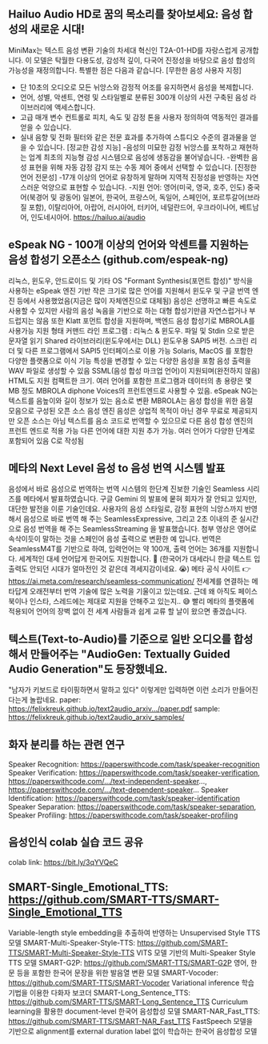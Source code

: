 ## Hailuo Audio HD로 꿈의 목소리를 찾아보세요: 음성 합성의 새로운 시대!
MiniMax는 텍스트 음성 변환 기술의 차세대 혁신인 T2A-01-HD를 자랑스럽게 공개합니다. 이 모델은 탁월한 다용도성, 감성적 깊이, 다국어 진정성을 바탕으로 음성 합성의 가능성을 재정의합니다. 특별한 점은 다음과 같습니다.
[무한한 음성 사용자 지정] 
- 단 10초의 오디오로 모든 뉘앙스와 감정적 어조를 유지하면서 음성을 복제합니다.
- 언어, 성별, 악센트, 연령 및 스타일별로 분류된 300개 이상의 사전 구축된 음성 라이브러리에 액세스합니다.
- 고급 매개 변수 컨트롤로 피치, 속도 및 감정 톤을 사용자 정의하여 역동적인 결과를 얻을 수 있습니다.
- 실내 음향 및 전화 필터와 같은 전문 효과를 추가하여 스튜디오 수준의 결과물을 얻을 수 있습니다.
[정교한 감성 지능]
-음성의 미묘한 감정 뉘앙스를 포착하고 재현하는 업계 최초의 지능형 감성 시스템으로 음성에 생동감을 불어넣습니다.
-완벽한 음성 표현을 위해 자동 감정 감지 또는 수동 제어 중에서 선택할 수 있습니다.
[진정한 언어 전문성]
-17개 이상의 언어로 유창하게 말하며 지역적 진정성을 반영하는 자연스러운 억양으로 표현할 수 있습니다.
-지원 언어: 영어(미국, 영국, 호주, 인도)
 중국어(북경어 및 광동어)
 일본어, 한국어, 프랑스어, 독일어, 스페인어, 포르투갈어(브라질 포함), 이탈리아어, 아랍어, 러시아어, 터키어, 네덜란드어, 우크라이나어, 베트남어, 인도네시아어.
https://hailuo.ai/audio
## eSpeak NG - 100개 이상의 언어와 악센트를 지원하는 음성 합성기 오픈소스 (github.com/espeak-ng)
리눅스, 윈도우, 안드로이드 및 기타 OS
"Formant Synthesis(포먼트 합성)" 방식을 사용하는 eSpeak 엔진 기반
작은 크기로 많은 언어를 지원해서 윈도우 및 구글 번역 엔진 등에서 사용했었음(지금은 많이 자체엔진으로 대체됨)
음성은 선명하고 빠른 속도로 사용할 수 있지만 사람의 음성 녹음을 기반으로 하는 대형 합성기만큼 자연스럽거나 부드럽지는 않음
또한 Klatt 포먼트 합성을 지원하며, 백엔드 음성 합성기로 MBROLA를 사용가능
지원 형태
커맨드 라인 프로그램 : 리눅스 & 윈도우. 파일 및 Stdin 으로 받은 문자열 읽기
Shared 라이브러리(윈도우에서는 DLL)
윈도우용 SAPI5 버전. 스크린 리더 및 다른 프로그램에서 SAPI5 인터페이스로 이용 가능
Solaris, MacOS 를 포함한 다양한 플랫폼으로 이식
기능
특성을 변경할 수 있는 다양한 음성을 포함
음성 출력을 WAV 파일로 생성할 수 있음
SSML(음성 합성 마크업 언어)이 지원되며(완전하지 않음) HTML도 지원
컴팩트한 크기. 여러 언어를 포함한 프로그램과 데이터의 총 용량은 몇 MB 정도
MBROLA diphone Voices의 프런트엔드로 사용할 수 있음. eSpeak NG는 텍스트를 음높이와 길이 정보가 있는 음소로 변환
MBROLA는 음성 합성을 위한 음절 모음으로 구성된 오픈 소스 음성 엔진
음성은 상업적 목적이 아닌 경우 무료로 제공되지만 오픈 소스는 아님
텍스트를 음소 코드로 번역할 수 있으므로 다른 음성 합성 엔진의 프런트 엔드로 적용 가능
다른 언어에 대한 지원 추가 가능. 여러 언어가 다양한 단계로 포함되어 있음
C로 작성됨

## 메타의 Next Level 음성 to 음성 번역 시스템 발표
음성에서 바로 음성으로 번역하는 번역 시스템의 한단계 진보한 기술인 Seamless 시리즈를 메타에서 발표하였습니다.
구글 Gemini 의 발표에 뭍혀 회자가 잘 안되고 있지만, 대단한 발전을 이룬 기술인데요.
사용자의 음성 스타일로, 감정 표현의 늬앙스까지 반영해서 음성으로 바로 번역 해 주는 SeamlessExpressive, 그리고  2초 이내의 준 실시간으로 음성 번역을 해 주는 SeamlessStreaming 을 발표했습니다.
첨부 영상은 영어로 속삭이듯이 말하는 것을 스페인어 음성 출력으로 변환한 예 입니다.
번역은 SeamlessM4T를 기반으로 하여, 입력언어는 약 100개, 출력 언어는 36개를 지원합니다. 세계적인 대세 언어답게 한국어도 지원합니다. 🤗 (한국어가 대세라니 한글 텍스트 입출력도 안되던 시대가 얼마전인 것 같은데 격세지감이네요. 😭)
메타 공식 사이트 👉 https://ai.meta.com/research/seamless-communication/
전세계를 연결하는 메타답게 오래전부터 번역 기술에 많은 노력을 기울이고 있는데요. 근데 왜 아직도 페이스북이나 인스타, 스레드에는 제대로 지원을 안해주고 있는지.. 😅 빨리 메타의 플랫폼에 적용되어 언어의 장벽 없이 전 세계 사람들과 쉽게 교류 할 날이 왔으면 좋겠습니다.

## 텍스트(Text-to-Audio)를 기준으로 일반 오디오를 합성해서 만들어주는 "AudioGen: Textually Guided Audio Generation"도 등장했네요. 
"남자가 키보드로 타이핑하면서 말하고 있다" 이렇게만 입력하면 이런 소리가 만들어진다는게 놀랍네요. 
paper: https://felixkreuk.github.io/text2audio_arxiv.../paper.pdf
sample: https://felixkreuk.github.io/text2audio_arxiv_samples/

## 화자 분리를 하는 관련 연구
Speaker Recognition: https://paperswithcode.com/task/speaker-recognition
Speaker Verification: https://paperswithcode.com/task/speaker-verification, https://paperswithcode.com/.../text-independent-speaker..., https://paperswithcode.com/.../text-dependent-speaker...
Speaker Identification: https://paperswithcode.com/task/speaker-identification
Speaker Separation: https://paperswithcode.com/task/speaker-separation,
Speaker Profiling: https://paperswithcode.com/task/speaker-profiling

## 음성인식 colab 실습 코드 공유
colab link: https://bit.ly/3qYVQeC

## SMART-Single_Emotional_TTS: https://github.com/SMART-TTS/SMART-Single_Emotional_TTS
Variable-length style embedding을 추출하여 반영하는 Unsupervised Style TTS 모델
SMART-Multi-Speaker-Style-TTS: https://github.com/SMART-TTS/SMART-Multi-Speaker-Style-TTS
VITS 모델 기반의 Multi-Speaker Style TTS 모델
SMART-G2P: https://github.com/SMART-TTS/SMART-G2P
영어, 한문 등을 포함한 한국어 문장을 위한 발음열 변환 모델
SMART-Vocoder: https://github.com/SMART-TTS/SMART-Vocoder
Variational inference 학습 기법을 이용한 다화자 보코더
SMART-Long_Sentence_TTS: https://github.com/SMART-TTS/SMART-Long_Sentence_TTS
Curriculum learning을 활용한 document-level 한국어 음성합성 모델
SMART-NAR_Fast_TTS: https://github.com/SMART-TTS/SMART-NAR_Fast_TTS
FastSpeech 모델을 기반으로 alignment를 external duration label 없이 학습하는 한국어 음성합성 모델
